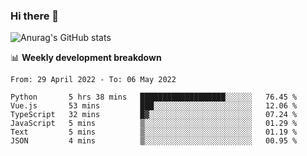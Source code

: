 ### Hi there 👋
![Anurag's GitHub stats](https://github-readme-stats.vercel.app/api?username=jami1024&show_icons=true&theme=radical)

📊 **Weekly development breakdown**
<!--START_SECTION:waka-->

```text
From: 29 April 2022 - To: 06 May 2022

Python       5 hrs 38 mins   ███████████████████░░░░░░   76.45 %
Vue.js       53 mins         ███░░░░░░░░░░░░░░░░░░░░░░   12.06 %
TypeScript   32 mins         █▓░░░░░░░░░░░░░░░░░░░░░░░   07.24 %
JavaScript   5 mins          ▒░░░░░░░░░░░░░░░░░░░░░░░░   01.29 %
Text         5 mins          ▒░░░░░░░░░░░░░░░░░░░░░░░░   01.19 %
JSON         4 mins          ▒░░░░░░░░░░░░░░░░░░░░░░░░   00.95 %
```

<!--END_SECTION:waka-->
<!--
**jami1024/jami1024** is a ✨ _special_ ✨ repository because its `README.md` (this file) appears on your GitHub profile.

Here are some ideas to get you started:

- 🔭 I’m currently working on ...
- 🌱 I’m currently learning ...
- 👯 I’m looking to collaborate on ...
- 🤔 I’m looking for help with ...
- 💬 Ask me about ...
- 📫 How to reach me: ...
- 😄 Pronouns: ...
- ⚡ Fun fact: ...
-->
